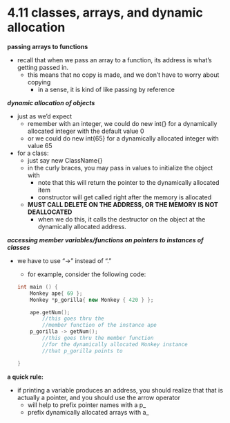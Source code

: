 # 4.11 classes, arrays, and dynamic allocation

************************************************************************************passing arrays to functions************************************************************************************

- recall that when we pass an array to a function, its address is what’s getting passed in.
    - this means that no copy is made, and we don’t have to worry about copying
        - in a sense, it is kind of like passing by reference

*****************dynamic allocation of objects*****************

- just as we’d expect
    - remember with an integer, we could do new int{} for a dynamically allocated integer with the default value 0
    - or we could do new int{65} for a dynamically allocated integer with value 65
- for a class:
    - just say new ClassName{}
    - in the curly braces, you may pass in values to initialize the object with
        - note that this will return the pointer to the dynamically allocated item
        - constructor will get called right after the memory is allocated
    - **************MUST CALL DELETE ON THE ADDRESS, OR THE MEMORY IS NOT DEALLOCATED**************
        - when we do this, it calls the destructor on the object at the dynamically allocated address.

***************************************************************accessing member variables/functions on pointers to instances of classes***************************************************************

- we have to use “→” instead of “.”
    - for example, consider the following code:
    
    ```cpp
    int main () {
    	Monkey ape{ 69 };
    	Monkey *p_gorilla{ new Monkey { 420 } };
    
    	ape.getNum(); 
    		//this goes thru the 
    		//member function of the instance ape
    	p_gorilla -> getNum();
    		//this goes thru the member function
    		//for the dynamically allocated Monkey instance
    		//that p_gorilla points to
    
    }
    ```
    

************************a quick rule:************************

- if printing a variable produces an address, you should realize that that is actually a pointer, and you should use the arrow operator
    - will help to prefix pointer names with a p_
    - prefix dynamically allocated arrays with a_